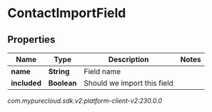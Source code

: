 # ContactImportField


## Properties

| Name | Type | Description | Notes |
| ------------ | ------------- | ------------- | ------------- |
| **name** | **String** | Field name |  |
| **included** | **Boolean** | Should we import this field |  |




_com.mypurecloud.sdk.v2:platform-client-v2:230.0.0_
